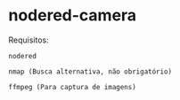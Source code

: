 # nodered-camera

Requisitos:

    nodered

    nmap (Busca alternativa, não obrigatório)
    
    ffmpeg (Para captura de imagens)